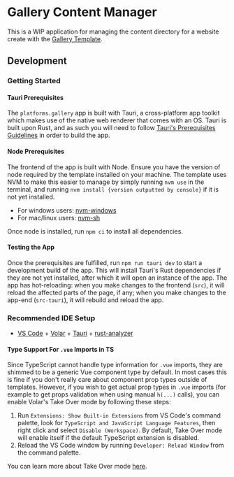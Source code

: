 # Gallery Content Manager

This is a WIP application for managing the content directory for a website create with the [Gallery Template](https://github.com/Goldenwere/templates.gallery).

## Development

### Getting Started

#### Tauri Prerequisites
The `platforms.gallery` app is built with Tauri, a cross-platform app toolkit which makes use of the native web renderer that comes with an OS. Tauri is built upon Rust, and as such you will need to follow [Tauri's Prerequisites Guidelines](https://tauri.app/v1/guides/getting-started/prerequisites) in order to build the app.

#### Node Prerequisites
The frontend of the app is built with Node. Ensure you have the version of node required by the template installed on your machine. The template uses NVM to make this easier to manage by simply running `nvm use` in the terminal, and running `nvm install {version outputted by console}` if it is not yet installed.
- For windows users: [nvm-windows](https://github.com/coreybutler/nvm-windows#install-nvm-windows)
- For mac/linux users: [nvm-sh](https://github.com/nvm-sh/nvm#installing-and-updating)

Once node is installed, run `npm ci` to install all dependencies.

#### Testing the App
Once the prerequisites are fulfilled, run `npm run tauri dev` to start a development build of the app. This will install Tauri's Rust dependencies if they are not yet installed, after which it will open an instance of the app. The app has hot-reloading: when you make changes to the frontend (`src`), it will reload the affected parts of the page, if any; when you make changes to the app-end (`src-tauri`), it will rebuild and reload the app.

### Recommended IDE Setup

- [VS Code](https://code.visualstudio.com/) + [Volar](https://marketplace.visualstudio.com/items?itemName=Vue.volar) + [Tauri](https://marketplace.visualstudio.com/items?itemName=tauri-apps.tauri-vscode) + [rust-analyzer](https://marketplace.visualstudio.com/items?itemName=rust-lang.rust-analyzer)

#### Type Support For `.vue` Imports in TS

Since TypeScript cannot handle type information for `.vue` imports, they are shimmed to be a generic Vue component type by default. In most cases this is fine if you don't really care about component prop types outside of templates. However, if you wish to get actual prop types in `.vue` imports (for example to get props validation when using manual `h(...)` calls), you can enable Volar's Take Over mode by following these steps:

1. Run `Extensions: Show Built-in Extensions` from VS Code's command palette, look for `TypeScript and JavaScript Language Features`, then right click and select `Disable (Workspace)`. By default, Take Over mode will enable itself if the default TypeScript extension is disabled.
2. Reload the VS Code window by running `Developer: Reload Window` from the command palette.

You can learn more about Take Over mode [here](https://github.com/johnsoncodehk/volar/discussions/471).

